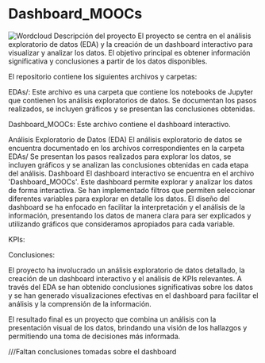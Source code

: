# Dashboard_MOOCs
![Wordcloud]("Dashboard_MOOCs\wordcloudsuccs.png")
Descripción del proyecto
El proyecto se centra en el análisis exploratorio de datos (EDA) y la creación de un dashboard interactivo para visualizar y analizar los datos. El objetivo principal es obtener información significativa y conclusiones a partir de los datos disponibles.

El repositorio contiene los siguientes archivos y carpetas:

EDAs/: Este archivo es una carpeta que contiene los notebooks de Jupyter que contienen los análisis exploratorios de datos. Se documentan los pasos realizados, se incluyen gráficos y se presentan las conclusiones obtenidas.


Dashboard_MOOCs: Este archivo contiene el dashboard interactivo.

Análisis Exploratorio de Datos (EDA)
El análisis exploratorio de datos se encuentra documentado en los archivos correspondientes en la carpeta EDAs/ Se presentan los pasos realizados para explorar los datos, se incluyen gráficos y se analizan las conclusiones obtenidas en cada etapa del análisis.
Dashboard
El dashboard interactivo se encuentra en el archivo 'Dashboard_MOOCs'. Este dashboard permite explorar y analizar los datos de forma interactiva. Se han implementado filtros que permiten seleccionar diferentes variables para explorar en detalle los datos. El diseño del dashboard se ha enfocado en facilitar la interpretación y el análisis de la información, presentando los datos de manera clara para ser explicados y utilizando gráficos que consideramos apropiados para cada variable.

KPIs:


Conclusiones:

El proyecto ha involucrado un análisis exploratorio de datos detallado, la creación de un dashboard interactivo y el análisis de KPIs relevantes. A través del EDA se han obtenido conclusiones significativas sobre los datos y se han generado visualizaciones efectivas en el dashboard para facilitar el análisis y la comprensión de la información.

El resultado final es un proyecto que combina un análisis con la presentación visual de los datos, brindando una visión de los hallazgos y permitiendo una toma de decisiones más informada.

///Faltan conclusiones tomadas sobre el dashboard